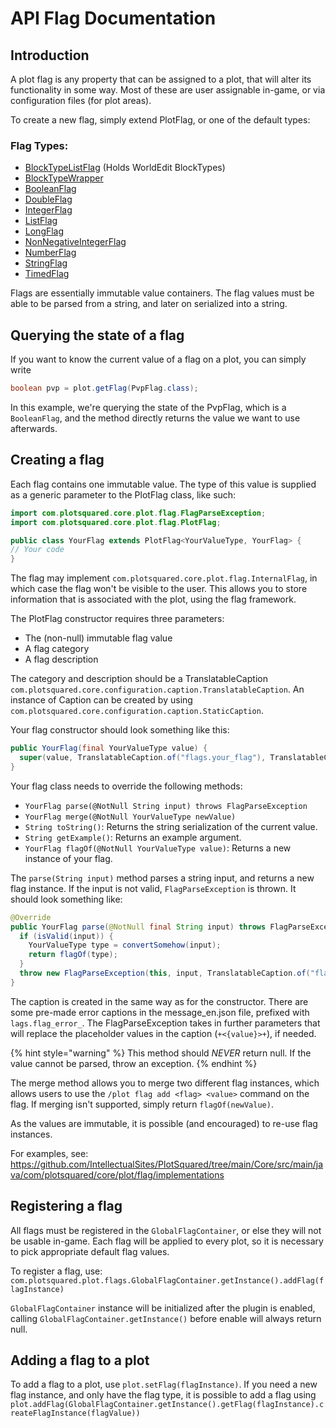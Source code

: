 # API Flag Documentation

## Introduction

A plot flag is any property that can be assigned to a plot, that will alter its functionality in some way. Most of these are user assignable in-game, or via configuration files (for plot areas).

To create a new flag, simply extend PlotFlag, or one of the default types:

### Flag Types:
* [BlockTypeListFlag](https://intellectualsites.github.io/plotsquared-javadocs/core/com/plotsquared/core/plot/flag/types/BlockTypeListFlag.html) (Holds WorldEdit BlockTypes)
* [BlockTypeWrapper](https://intellectualsites.github.io/plotsquared-javadocs/core/com/plotsquared/core/plot/flag/types/BlockTypeWrapper.html)
* [BooleanFlag](https://intellectualsites.github.io/plotsquared-javadocs/core/com/plotsquared/core/plot/flag/types/BooleanFlag.html)
* [DoubleFlag](https://intellectualsites.github.io/plotsquared-javadocs/core/com/plotsquared/core/plot/flag/types/DoubleFlag.html)
* [IntegerFlag](https://intellectualsites.github.io/plotsquared-javadocs/core/com/plotsquared/core/plot/flag/types/IntegerFlag.html)
* [ListFlag](https://intellectualsites.github.io/plotsquared-javadocs/core/com/plotsquared/core/plot/flag/types/ListFlag.html)
* [LongFlag](https://intellectualsites.github.io/plotsquared-javadocs/core/com/plotsquared/core/plot/flag/types/LongFlag.html)
* [NonNegativeIntegerFlag](https://intellectualsites.github.io/plotsquared-javadocs/core/com/plotsquared/core/plot/flag/types/NonNegativeIntegerFlag.html)
* [NumberFlag](https://intellectualsites.github.io/plotsquared-javadocs/core/com/plotsquared/core/plot/flag/types/NumberFlag.html)
* [StringFlag](https://intellectualsites.github.io/plotsquared-javadocs/core/com/plotsquared/core/plot/flag/types/StringFlag.html)
* [TimedFlag](https://intellectualsites.github.io/plotsquared-javadocs/core/com/plotsquared/core/plot/flag/types/TimedFlag.html)

Flags are essentially immutable value containers. The flag values must be able to be parsed from a string, and later on serialized into a string.

## Querying the state of a flag

If you want to know the current value of a flag on a plot, you can simply write

```java
boolean pvp = plot.getFlag(PvpFlag.class);
```

In this example, we're querying the state of the PvpFlag, which is a `BooleanFlag`, and the method directly returns the value we want to use afterwards.

## Creating a flag

Each flag contains one immutable value. The type of this value is supplied as a generic
parameter to the PlotFlag class, like such:

```java
import com.plotsquared.core.plot.flag.FlagParseException;
import com.plotsquared.core.plot.flag.PlotFlag;

public class YourFlag extends PlotFlag<YourValueType, YourFlag> {
// Your code
}
```

The flag may implement `com.plotsquared.core.plot.flag.InternalFlag`, in which case the flag won't be visible to the user. This allows you to store information that is associated with the plot, using the flag framework.

The PlotFlag constructor requires three parameters:

* The (non-null) immutable flag value
* A flag category
* A flag description

The category and description should be a TranslatableCaption `com.plotsquared.core.configuration.caption.TranslatableCaption`.
An instance of Caption can be created by using `com.plotsquared.core.configuration.caption.StaticCaption`.

Your flag constructor should look something like this:

```java
public YourFlag(final YourValueType value) {
  super(value, TranslatableCaption.of("flags.your_flag"), TranslatableCaption.of("flags.your_description"));
}
```

Your flag class needs to override the following methods:

* `YourFlag parse(@NotNull String input) throws FlagParseException`
* `YourFlag merge(@NotNull YourValueType newValue)`
* `String toString()`: Returns the string serialization of the current value.
* `String getExample()`: Returns an example argument.
* `YourFlag flagOf(@NotNull YourValueType value)`: Returns a new instance of your flag.

The `parse(String input)` method parses a string input, and returns a new flag instance.
If the input is not valid, `FlagParseException` is thrown. It should look something like:

```java
@Override
public YourFlag parse(@NotNull final String input) throws FlagParseException {
  if (isValid(input)) {
    YourValueType type = convertSomehow(input);
    return flagOf(type);
  }
  throw new FlagParseException(this, input, TranslatableCaption.of("flags.caption_message"));
}
```

The caption is created in the same way as for the constructor. There are some pre-made error captions in the message_en.json file, prefixed with `lags.flag_error_`. The FlagParseException takes in further parameters that will replace the placeholder values in the caption (`+<{value}>+`), if needed.

{% hint style="warning" %}
This method should *NEVER* return null. If the value cannot be parsed, throw an exception.
{% endhint %}

The merge method allows you to merge two different flag instances, which allows users to use the `/plot flag add <flag> <value>` command on the flag. If merging isn't supported, simply return `flagOf(newValue)`.

As the values are immutable, it is possible (and encouraged) to re-use flag instances.

For examples, see: https://github.com/IntellectualSites/PlotSquared/tree/main/Core/src/main/java/com/plotsquared/core/plot/flag/implementations

## Registering a flag

All flags must be registered in the `GlobalFlagContainer`, or else they will not be usable in-game.
Each flag will be applied to every plot, so it is necessary to pick appropriate default flag values.

To register a flag, use:
`com.plotsquared.plot.flags.GlobalFlagContainer.getInstance().addFlag(flagInstance)`

`GlobalFlagContainer` instance will be initialized after the plugin is enabled, calling `GlobalFlagContainer.getInstance()` before enable will always return null.

## Adding a flag to a plot

To add a flag to a plot, use `plot.setFlag(flagInstance)`. If you need a new flag instance, and only have the flag type, it is possible to add a flag using `plot.addFlag(GlobalFlagContainer.getInstance().getFlag(flagInstance).createFlagInstance(flagValue))`
